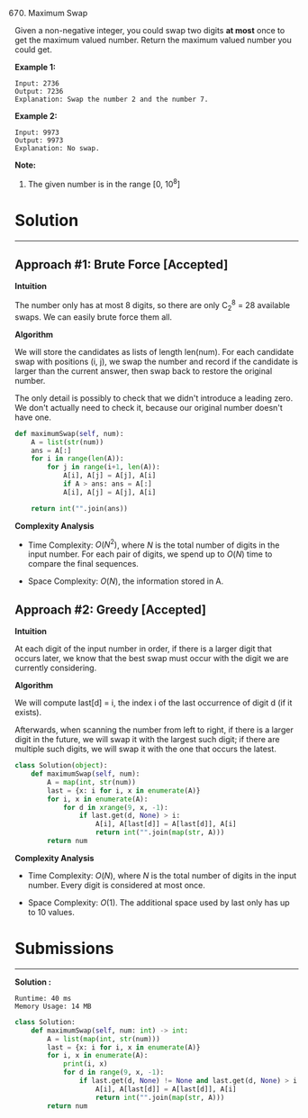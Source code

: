 670. Maximum Swap

Given a non-negative integer, you could swap two digits **at most** once to get the maximum valued number. Return the maximum valued number you could get.

**Example 1:**
```
Input: 2736
Output: 7236
Explanation: Swap the number 2 and the number 7.
```
**Example 2:**
```
Input: 9973
Output: 9973
Explanation: No swap.
```
**Note:**

1. The given number is in the range [0, $10^8$]

# Solution
---
## Approach #1: Brute Force [Accepted]
**Intuition**

The number only has at most 8 digits, so there are only $\text{C}_{2}^{8}$ = 28 available swaps. We can easily brute force them all.

**Algorithm**

We will store the candidates as lists of length $\text{len(num)}$. For each candidate swap with positions $\text{(i, j)}$, we swap the number and record if the candidate is larger than the current answer, then swap back to restore the original number.

The only detail is possibly to check that we didn't introduce a leading zero. We don't actually need to check it, because our original number doesn't have one.

```python
def maximumSwap(self, num):
    A = list(str(num))
    ans = A[:]
    for i in range(len(A)):
        for j in range(i+1, len(A)):
            A[i], A[j] = A[j], A[i]
            if A > ans: ans = A[:]
            A[i], A[j] = A[j], A[i]

    return int("".join(ans))
```

**Complexity Analysis**

* Time Complexity: $O(N^2)$, where $N$ is the total number of digits in the input number. For each pair of digits, we spend up to $O(N)$ time to compare the final sequences.

* Space Complexity: $O(N)$, the information stored in $\text{A}$.

## Approach #2: Greedy [Accepted]
**Intuition**

At each digit of the input number in order, if there is a larger digit that occurs later, we know that the best swap must occur with the digit we are currently considering.

**Algorithm**

We will compute $\text{last[d] = i}$, the index $\text{i}$ of the last occurrence of digit $\text{d}$ (if it exists).

Afterwards, when scanning the number from left to right, if there is a larger digit in the future, we will swap it with the largest such digit; if there are multiple such digits, we will swap it with the one that occurs the latest.

```python
class Solution(object):
    def maximumSwap(self, num):
        A = map(int, str(num))
        last = {x: i for i, x in enumerate(A)}
        for i, x in enumerate(A):
            for d in xrange(9, x, -1):
                if last.get(d, None) > i:
                    A[i], A[last[d]] = A[last[d]], A[i]
                    return int("".join(map(str, A)))
        return num
```

**Complexity Analysis**

* Time Complexity: $O(N)$, where $N$ is the total number of digits in the input number. Every digit is considered at most once.

* Space Complexity: $O(1)$. The additional space used by $\text{last}$ only has up to 10 values.

# Submissions
---
**Solution :**
```
Runtime: 40 ms
Memory Usage: 14 MB
```
```python
class Solution:
    def maximumSwap(self, num: int) -> int:
        A = list(map(int, str(num)))
        last = {x: i for i, x in enumerate(A)}
        for i, x in enumerate(A):
            print(i, x)
            for d in range(9, x, -1):
                if last.get(d, None) != None and last.get(d, None) > i:
                    A[i], A[last[d]] = A[last[d]], A[i]
                    return int("".join(map(str, A)))
        return num
```
